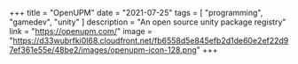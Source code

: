 +++
title = "OpenUPM"
date = "2021-07-25"
tags = [
    "programming",
    "gamedev",
    "unity"
]
description = "An open source unity package registry"
link = "https://openupm.com/"
image = "https://d33wubrfki0l68.cloudfront.net/fb6558d5e845efb2d1de60e2ef22d97ef361e55e/48be2/images/openupm-icon-128.png"
+++
